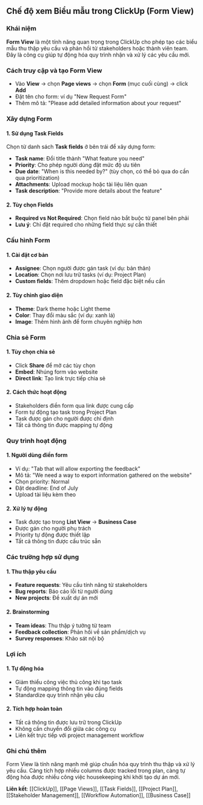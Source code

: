 ## Chế độ xem Biểu mẫu trong ClickUp (Form View)

### Khái niệm

**Form View** là một tính năng quan trọng trong ClickUp cho phép tạo các biểu mẫu thu thập yêu cầu và phản hồi từ stakeholders hoặc thành viên team. Đây là công cụ giúp tự động hóa quy trình nhận và xử lý các yêu cầu mới.

### Cách truy cập và tạo Form View

- Vào **View** → chọn **Page views** → chọn **Form** (mục cuối cùng) → click **Add**
- Đặt tên cho form: ví dụ "New Request Form"
- Thêm mô tả: "Please add detailed information about your request"


### Xây dựng Form

#### 1. Sử dụng Task Fields

Chọn từ danh sách **Task fields** ở bên trái để xây dựng form:

- **Task name**: Đổi title thành "What feature you need"
- **Priority**: Cho phép người dùng đặt mức độ ưu tiên
- **Due date**: "When is this needed by?" (tùy chọn, có thể bỏ qua do cần qua prioritization)
- **Attachments**: Upload mockup hoặc tài liệu liên quan
- **Task description**: "Provide more details about the feature"


#### 2. Tùy chọn Fields

- **Required vs Not Required**: Chọn field nào bắt buộc từ panel bên phải
- **Lưu ý**: Chỉ đặt required cho những field thực sự cần thiết


### Cấu hình Form

#### 1. Cài đặt cơ bản

- **Assignee**: Chọn người được gán task (ví dụ: bản thân)
- **Location**: Chọn nơi lưu trữ tasks (ví dụ: Project Plan)
- **Custom fields**: Thêm dropdown hoặc field đặc biệt nếu cần


#### 2. Tùy chỉnh giao diện

- **Theme**: Dark theme hoặc Light theme
- **Color**: Thay đổi màu sắc (ví dụ: xanh lá)
- **Image**: Thêm hình ảnh để form chuyên nghiệp hơn


### Chia sẻ Form

#### 1. Tùy chọn chia sẻ

- Click **Share** để mở các tùy chọn
- **Embed**: Nhúng form vào website
- **Direct link**: Tạo link trực tiếp chia sẻ


#### 2. Cách thức hoạt động

- Stakeholders điền form qua link được cung cấp
- Form tự động tạo task trong Project Plan
- Task được gán cho người được chỉ định
- Tất cả thông tin được mapping tự động


### Quy trình hoạt động

#### 1. Người dùng điền form

- Ví dụ: "Tab that will allow exporting the feedback"
- Mô tả: "We need a way to export information gathered on the website"
- Chọn priority: Normal
- Đặt deadline: End of July
- Upload tài liệu kèm theo


#### 2. Xử lý tự động

- Task được tạo trong **List View** → **Business Case**
- Được gán cho người phụ trách
- Priority tự động được thiết lập
- Tất cả thông tin được cấu trúc sẵn


### Các trường hợp sử dụng

#### 1. Thu thập yêu cầu

- **Feature requests**: Yêu cầu tính năng từ stakeholders
- **Bug reports**: Báo cáo lỗi từ người dùng
- **New projects**: Đề xuất dự án mới


#### 2. Brainstorming

- **Team ideas**: Thu thập ý tưởng từ team
- **Feedback collection**: Phản hồi về sản phẩm/dịch vụ
- **Survey responses**: Khảo sát nội bộ


### Lợi ích

#### 1. Tự động hóa

- Giảm thiểu công việc thủ công khi tạo task
- Tự động mapping thông tin vào đúng fields
- Standardize quy trình nhận yêu cầu


#### 2. Tích hợp hoàn toàn

- Tất cả thông tin được lưu trữ trong ClickUp
- Không cần chuyển đổi giữa các công cụ
- Liên kết trực tiếp với project management workflow


### Ghi chú thêm

Form View là tính năng mạnh mẽ giúp chuẩn hóa quy trình thu thập và xử lý yêu cầu. Càng tích hợp nhiều columns được tracked trong plan, càng tự động hóa được nhiều công việc housekeeping khi khởi tạo dự án mới.

**Liên kết**: [[ClickUp]], [[Page Views]], [[Task Fields]], [[Project Plan]], [[Stakeholder Management]], [[Workflow Automation]], [[Business Case]]


